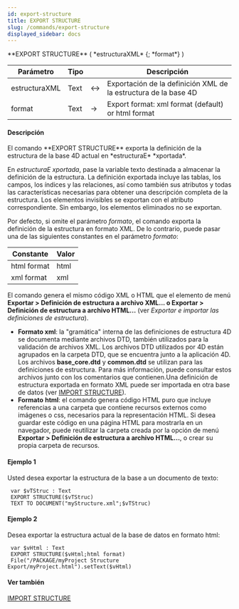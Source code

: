 ```yaml
---
id: export-structure
title: EXPORT STRUCTURE
slug: /commands/export-structure
displayed_sidebar: docs
---
```


<!--REF #_command_.EXPORT STRUCTURE.Syntax-->**EXPORT STRUCTURE** ( *estructuraXML* {; *format*} )<!-- END REF-->
<!--REF #_command_.EXPORT STRUCTURE.Params-->
| Parámetro | Tipo |  | Descripción |
| --- | --- | --- | --- |
| estructuraXML | Text | &harr; | Exportación de la definición XML de la estructura de la base 4D |
| format | Text | &srarr; | Export format: xml format (default) or html format |

<!-- END REF-->

#### Descripción 

<!--REF #_command_.EXPORT STRUCTURE.Summary-->El comando **EXPORT STRUCTURE** exporta la definición de la estructura de la base 4D actual en *estructuraE* *xportada*.<!-- END REF-->

En *estructuraE* *xportada*, pase la variable texto destinada a almacenar la definición de la estructura. La definición exportada incluye las tablas, los campos, los índices y las relaciones, así como también sus atributos y todas las características necesarias para obtener una descripción completa de la estructura. Los elementos invisibles se exportan con el atributo correspondiente. Sin embargo, los elementos eliminados no se exportan. 

Por defecto, si omite el parámetro *formato*, el comando exporta la definición de la estructura en formato XML. De lo contrario, puede pasar una de las siguientes constantes en el parámetro *formato*:

| Constante   | Valor |
| ----------- | ----- |
| html format | html  |
| xml format  | xml   |

El comando genera el mismo código XML o HTML que el elemento de menú **Exportar > Definición de estructura a archivo XML... o Exportar > Definición de estructura a archivo HTML...** (ver *Exportar e importar las definiciones de estructura*).

* **Formato xml**: la "gramática" interna de las definiciones de estructura 4D se documenta mediante archivos DTD, también utilizados para la validación de archivos XML. Los archivos DTD utilizados por 4D están agrupados en la carpeta DTD, que se encuentra junto a la aplicación 4D. Los archivos **base\_core.dtd** y **common.dtd** se utilizan para las definiciones de estructura. Para más información, puede consultar estos archivos junto con los comentarios que contienen.Una definición de estructura exportada en formato XML puede ser importada en otra base de datos (ver [IMPORT STRUCTURE](import-structure.md)).
* **Formato** **html**: el comando genera código HTML puro que incluye referencias a una carpeta que contiene recursos externos como imágenes o css, necesarios para la representación HTML. Si desea guardar este código en una página HTML para mostrarla en un navegador, puede reutilizar la carpeta creada por la opción de menú **Exportar > Definición de estructura a archivo HTML...**, o crear su propia carpeta de recursos.

#### Ejemplo 1 

Usted desea exportar la estructura de la base a un documento de texto:

```4d
 var $vTStruc : Text
 EXPORT STRUCTURE($vTStruc)
 TEXT TO DOCUMENT("myStructure.xml";$vTStruc)
```

#### Ejemplo 2 

Desea exportar la estructura actual de la base de datos en formato html:

```4d
 var $vHtml : Text
 EXPORT STRUCTURE($vHtml;html format)
 File("/PACKAGE/myProject Structure Export/myProject.html").setText($vHtml)
```

#### Ver también 

[IMPORT STRUCTURE](import-structure.md)  